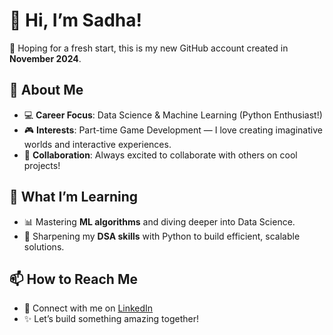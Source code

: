 # 👋 Hi, I’m Sadha!

🌟 Hoping for a fresh start, this is my new GitHub account created in **November 2024**.

## 👀 About Me
- 💻 **Career Focus**: Data Science & Machine Learning (Python Enthusiast!)  
- 🎮 **Interests**: Part-time Game Development — I love creating imaginative worlds and interactive experiences.  
- 🤝 **Collaboration**: Always excited to collaborate with others on cool projects!  

## 🌱 What I’m Learning
- 📊 Mastering **ML algorithms** and diving deeper into Data Science.  
- 🧠 Sharpening my **DSA skills** with Python to build efficient, scalable solutions.  

## 📫 How to Reach Me
- 💼 Connect with me on [LinkedIn](https://www.linkedin.com/in/amisadha-m/)  
- ✨ Let’s build something amazing together!  

<!---
sadhami0519/sadhami0519 is a ✨ special ✨ repository because its `README.md` (this file) appears on your GitHub profile.
You can click the Preview link to take a look at your changes.
--->
